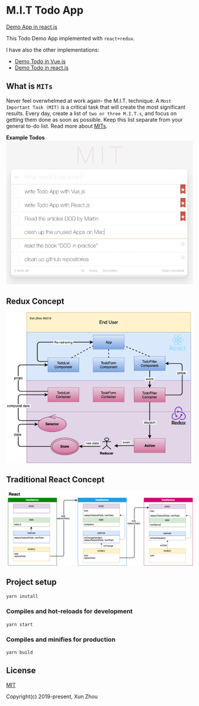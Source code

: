 # M.I.T Todo App

[Demo App in react.js](https://mit-todo-redux.netlify.com/)

This Todo Demo App implemented with `react+redux`.

I have also the other implementations:
- [Demo Todo in Vue.js](https://mit-todo.netlify.com/)
- [Demo Todo in react.js](https://mit-todo-react.netlify.com/)

## What is `MITs`
Never feel overwhelmed at work again- the M.I.T. technique. A `Most Important Task (MIT)` is a 
critical task that will create the most significant results. 
Every day, create a list of `two or three M.I.T.s`, and focus on getting them done as soon as 
possible. Keep this list separate from your general to-do list. Read more about [MITs](https://personalmba.com/most-important-tasks/).  

**Example Todos**
![homepage](./public/screenshot_todo.png)


## Redux Concept

![redux-concept](./public/screenshot_redux.png)


## Traditional React Concept

![react-concept](./public/screenshot_react_delegation.png)

## Project setup
```
yarn install
```

### Compiles and hot-reloads for development
```
yarn start
```

### Compiles and minifies for production
```
yarn build
```

## License
[MIT](http://opensource.org/licenses/MIT)


Copyright(c) 2019-present, Xun Zhou
